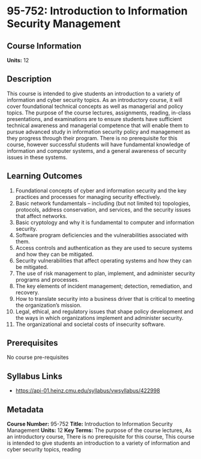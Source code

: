 # 95-752: Introduction to Information Security Management

## Course Information

**Units:** 12

## Description

This course is intended to give students an introduction to a variety of information and cyber security topics. As an introductory course, it will cover foundational technical concepts as well as managerial and policy topics. The purpose of the course lectures, assignments, reading, in-class presentations, and examinations are to ensure students have sufficient technical awareness and managerial competence that will enable them to pursue advanced study in information security policy and management as they progress through their program. There is no prerequisite for this course, however successful students will have fundamental knowledge of information and computer systems, and a general awareness of security issues in these systems.

## Learning Outcomes

1. Foundational concepts of cyber and information security and the key practices and processes for managing security effectively.
2. Basic network fundamentals – including (but not limited to) topologies, protocols, address conservation, and services, and the security issues that affect networks.
3. Basic cryptology and why it is fundamental to computer and information security.
4. Software program deficiencies and the vulnerabilities associated with them.
5. Access controls and authentication as they are used to secure systems and how they can be mitigated.
6. Security vulnerabilities that affect operating systems and how they can be mitigated.
7. The use of risk management to plan, implement, and administer security programs and processes.
8. The key elements of incident management; detection, remediation, and recovery.
9. How to translate security into a business driver that is critical to meeting the organization’s mission.
10. Legal, ethical, and regulatory issues that shape policy development and the ways in which organizations implement and administer security.
11. The organizational and societal costs of insecurity software.

## Prerequisites

No course pre-requisites

## Syllabus Links

* https://api-01.heinz.cmu.edu/syllabus/vwsyllabus/422998

## Metadata

**Course Number:** 95-752
**Title:** Introduction to Information Security Management
**Units:** 12
**Key Terms:** The purpose of the course lectures, As an introductory course, There is no prerequisite for this course, This course is intended to give students an introduction to a variety of information and cyber security topics, reading

